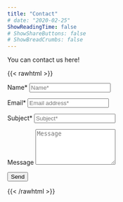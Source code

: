 ```yaml
---
title: "Contact"
# date: "2020-02-25"
ShowReadingTime: false
# ShowShareButtons: false
# ShowBreadCrumbs: false
---
```

You can contact us here!

{{< rawhtml >}}

<link rel="stylesheet" href="/css/form.css">

<script type="text/javascript">var submitted=false;</script>
<iframe name="hidden_iframe" id="hidden_iframe" style="display:none;" 
onload="if(submitted) {window.location='/thankyou';}"></iframe>

<form action="https://docs.google.com/forms/u/0/d/e/1FAIpQLSf8wEXRTzkYKBFMkEwQeeetaFEINPaqEWJ1PBLhPA-XjplSKg/formResponse" method="post" target="hidden_iframe" onsubmit="submitted=true">
  <label>Name*</label>
        <input type="text" placeholder="Name*" class="form-input" name="entry.2005620554" required>

  <label>Email*</label>
        <input type="email" placeholder="Email address*" class="form-input" name="entry.1045781291" required>

   <label>Subject*</label>
        <input type="text" placeholder="Subject*" class="form-input" name="entry.1065046570" required>

   <label>Message</label>
        <textarea rows="5" placeholder="Message" class="form-input" name="entry.839337160" ></textarea>

   <button type="submit">Send</button>

   
</form>


{{< /rawhtml >}}
